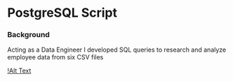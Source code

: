# PostgreSQL Script

### Background 
Acting as a Data Engineer I developed SQL queries to research and analyze employee data from six CSV files

[!Alt Text](https://github.com/peatk/SQL-Challenge/blob/main/EmployeeSQL/data/ERD.png)


